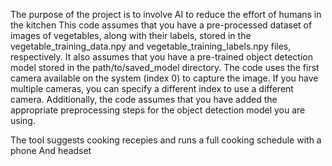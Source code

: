 
The purpose of the project is to involve AI to reduce the effort of humans in the kitchen
This code assumes that you have a pre-processed dataset of images of vegetables, along with their labels, stored in the vegetable_training_data.npy and vegetable_training_labels.npy files, respectively. It also assumes that you have a pre-trained object detection model stored in the path/to/saved_model directory. The code uses the first camera available on the system (index 0) to capture the image. If you have multiple cameras, you can specify a different index to use a different camera. Additionally, the code assumes that you have added the appropriate preprocessing steps for the object detection model you are using.

The tool suggests cooking recepies and runs a full cooking schedule with a phone And headset
